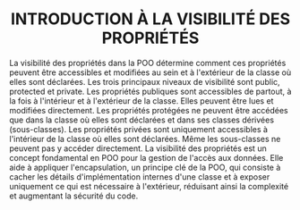 <h1 align="center" id="title">
INTRODUCTION À LA VISIBILITÉ DES PROPRIÉTÉS
</h1>

<p id="description">
La visibilité des propriétés dans la POO détermine comment ces propriétés peuvent être accessibles
et modifiées au sein et à l'extérieur de la classe où elles sont déclarées. Les trois principaux niveaux
de visibilité sont public, protected et private.
Les propriétés publiques sont accessibles de partout, à la fois à l'intérieur et à l'extérieur de la classe.
Elles peuvent être lues et modifiées directement.
Les propriétés protégées ne peuvent être accédées que dans la classe où elles sont déclarées et
dans ses classes dérivées (sous-classes).
Les propriétés privées sont uniquement accessibles à l'intérieur de la classe où elles sont déclarées.
Même les sous-classes ne peuvent pas y accéder directement.
La visibilité des propriétés est un concept fondamental en POO pour la gestion de l'accès aux
données. Elle aide à appliquer l'encapsulation, un principe clé de la POO, qui consiste à cacher les
détails d'implémentation internes d'une classe et à exposer uniquement ce qui est nécessaire à
l'extérieur, réduisant ainsi la complexité et augmentant la sécurité du code.
</p>